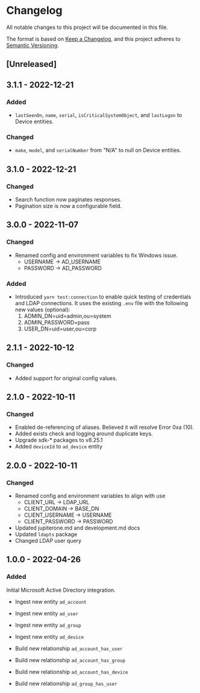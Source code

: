 # Changelog

All notable changes to this project will be documented in this file.

The format is based on [Keep a Changelog](https://keepachangelog.com/en/1.0.0/),
and this project adheres to
[Semantic Versioning](https://semver.org/spec/v2.0.0.html).

## [Unreleased]

## 3.1.1 - 2022-12-21

### Added

- `lastSeenOn`, `name`, `serial`, `isCriticalSystemObject`, and `lastLogon` to
  Device entities.

### Changed

- `make`, `model`, and `serialNumber` from "N/A" to null on Device entities.

## 3.1.0 - 2022-12-21

### Changed

- Search function now paginates responses.
- Pagination size is now a configurable field.

## 3.0.0 - 2022-11-07

### Changed

- Renamed config and environment variables to fix Windows issue.
  - USERNAME -> AD_USERNAME
  - PASSWORD -> AD_PASSWORD

### Added

- Introduced `yarn test:connection` to enable quick testing of credentials and
  LDAP connections. It uses the existing `.env` file with the following new
  values (optional):
  1. ADMIN_DN=uid=admin,ou=system
  2. ADMIN_PASSWORD=pass
  3. USER_DN=uid=user,ou=corp

## 2.1.1 - 2022-10-12

### Changed

- Added support for original config values.

## 2.1.0 - 2022-10-11

### Changed

- Enabled de-referencing of aliases. Believed it will resolve Error 0xa (10).
- Added exists check and logging around duplicate keys.
- Upgrade sdk-\* packages to v8.25.1
- Added `deviceId` to `ad_device` entity

## 2.0.0 - 2022-10-11

### Changed

- Renamed config and environment variables to align with use
  - CLIENT_URL -> LDAP_URL
  - CLIENT_DOMAIN -> BASE_DN
  - CLIENT_USERNAME -> USERNAME
  - CLIENT_PASSWORD -> PASSWORD
- Updated jupiterone.md and development.md docs
- Updated `ldapts` package
- Changed LDAP user query

## 1.0.0 - 2022-04-26

### Added

Initial Microsoft Active Directory integration.

- Ingest new entity `ad_account`
- Ingest new entity `ad_user`
- Ingest new entity `ad_group`
- Ingest new entity `ad_device`

- Build new relationship `ad_account_has_user`
- Build new relationship `ad_account_has_group`
- Build new relationship `ad_account_has_device`
- Build new relationship `ad_group_has_user`

